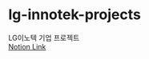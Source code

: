 # lg-innotek-projects
LG이노텍 기업 프로젝트
<br>
<a href = 'https://inuk-song.notion.site/HAWK-EYE-e0a3ec0f824e43259b8b9ab96d146129'>Notion Link</a>
